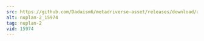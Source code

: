 ```yaml
---
src: https://github.com/Dadaism6/metadriverse-asset/releases/download/assetsv1.0.1/nuplan-2_15974.mp4
alt: nuplan-2_15974
tag: nuplan-2
vid: 15974
---
```

